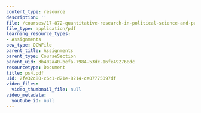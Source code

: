 ```yaml
---
content_type: resource
description: ''
file: /courses/17-872-quantitative-research-in-political-science-and-public-policy-spring-2004/2fe32c80c6c1d21e8214ce07775097df_ps4.pdf
file_type: application/pdf
learning_resource_types:
- Assignments
ocw_type: OCWFile
parent_title: Assignments
parent_type: CourseSection
parent_uid: 3b402a40-befa-7984-53dc-16fe492768dc
resourcetype: Document
title: ps4.pdf
uid: 2fe32c80-c6c1-d21e-8214-ce07775097df
video_files:
  video_thumbnail_file: null
video_metadata:
  youtube_id: null
---
```

